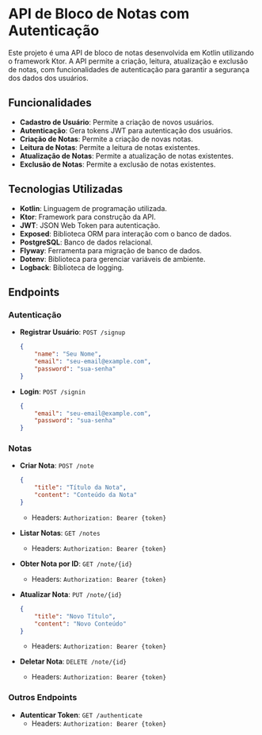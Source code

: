 # API de Bloco de Notas com Autenticação

Este projeto é uma API de bloco de notas desenvolvida em Kotlin utilizando o framework Ktor. A API permite a criação, leitura, atualização e exclusão de notas, com funcionalidades de autenticação para garantir a segurança dos dados dos usuários.

## Funcionalidades

- **Cadastro de Usuário**: Permite a criação de novos usuários.
- **Autenticação**: Gera tokens JWT para autenticação dos usuários.
- **Criação de Notas**: Permite a criação de novas notas.
- **Leitura de Notas**: Permite a leitura de notas existentes.
- **Atualização de Notas**: Permite a atualização de notas existentes.
- **Exclusão de Notas**: Permite a exclusão de notas existentes.

## Tecnologias Utilizadas

- **Kotlin**: Linguagem de programação utilizada.
- **Ktor**: Framework para construção da API.
- **JWT**: JSON Web Token para autenticação.
- **Exposed**: Biblioteca ORM para interação com o banco de dados.
- **PostgreSQL**: Banco de dados relacional.
- **Flyway**: Ferramenta para migração de banco de dados.
- **Dotenv**: Biblioteca para gerenciar variáveis de ambiente.
- **Logback**: Biblioteca de logging.

## Endpoints

### Autenticação

- **Registrar Usuário**: `POST /signup`
    ```json
    {
        "name": "Seu Nome",
        "email": "seu-email@example.com",
        "password": "sua-senha"
    }
    ```

- **Login**: `POST /signin`
    ```json
    {
        "email": "seu-email@example.com",
        "password": "sua-senha"
    }
    ```

### Notas

- **Criar Nota**: `POST /note`
    ```json
    {
        "title": "Título da Nota",
        "content": "Conteúdo da Nota"
    }
    ```
    - Headers: `Authorization: Bearer {token}`

- **Listar Notas**: `GET /notes`
    - Headers: `Authorization: Bearer {token}`

- **Obter Nota por ID**: `GET /note/{id}`
    - Headers: `Authorization: Bearer {token}`

- **Atualizar Nota**: `PUT /note/{id}`
    ```json
    {
        "title": "Novo Título",
        "content": "Novo Conteúdo"
    }
    ```
    - Headers: `Authorization: Bearer {token}`

- **Deletar Nota**: `DELETE /note/{id}`
    - Headers: `Authorization: Bearer {token}`

### Outros Endpoints

- **Autenticar Token**: `GET /authenticate`
    - Headers: `Authorization: Bearer {token}`
